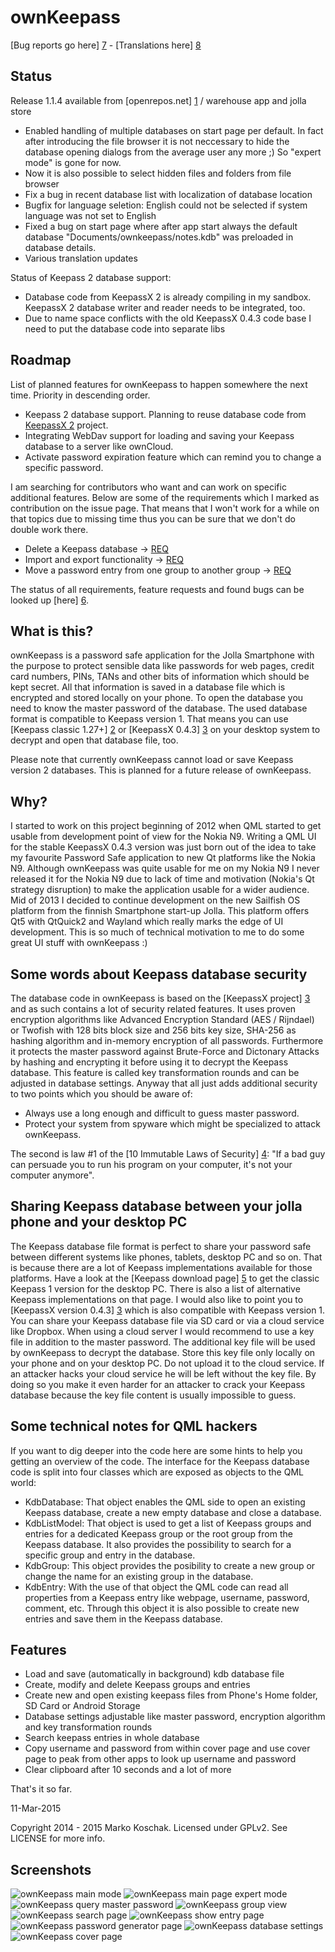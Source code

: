 ownKeepass
==========

[Bug reports go here] [7] - [Translations here] [8]

Status
------

Release 1.1.4 available from [openrepos.net] [1] / warehouse app and jolla store

- Enabled handling of multiple databases on start page per default. In fact after introducing the file browser it is not neccessary to hide the database opening dialogs from the average user any more ;) So "expert mode" is gone for now.
- Now it is also possible to select hidden files and folders from file browser
- Fix a bug in recent database list with localization of database location
- Bugfix for language seletion: English could not be selected if system language was not set to English
- Fixed a bug on start page where after app start always the default database "Documents/ownkeepass/notes.kdb" was preloaded in database details.
- Various translation updates

Status of Keepass 2 database support:
* Database code from KeepassX 2 is already compiling in my sandbox. KeepassX 2 database writer and reader needs to be integrated, too.
* Due to name space conflicts with the old KeepassX 0.4.3 code base I need to put the database code into separate libs

Roadmap
-------

List of planned features for ownKeepass to happen somewhere the next time. Priority
in descending order.

*   Keepass 2 database support. Planning to reuse database code from [KeepassX 2][3] project.
*   Integrating WebDav support for loading and saving your Keepass database to a server like ownCloud.
*   Activate password expiration feature which can remind you to change a specific password.

I am searching for contributors who want and can work on specific additional features. Below are some of the requirements which I marked as contribution on the issue page. That means that I won't work for a while on that topics due to missing time thus you can be sure that we don't do double work there.
*   Delete a Keepass database -> [REQ](https://github.com/jobe-m/ownkeepass/issues/64)
*   Import and export functionality -> [REQ](https://github.com/jobe-m/ownkeepass/issues/44)
*   Move a password entry from one group to another group -> [REQ](https://github.com/jobe-m/ownkeepass/issues/69)

The status of all requirements, feature requests and found bugs can be looked up [here] [6].

What is this?
-------------

ownKeepass is a password safe application for the Jolla Smartphone with the purpose to
protect sensible data like passwords for web pages, credit card numbers,
PINs, TANs and other bits of information which should be kept secret. All that information
is saved in a database file which is encrypted and stored locally on your phone. To open
the database you need to know the master password of the database. The used database
format is compatible to Keepass version 1. That means you can use [Keepass classic 1.27+] [2] or [KeepassX 0.4.3] [3] on your desktop
system to decrypt and open that database file, too.

Please note that currently ownKeepass cannot load or save Keepass version 2 databases. This is
planned for a future release of ownKeepass.

Why?
----

I started to work on this project beginning of 2012 when QML started to get usable from development point
of view for the Nokia N9. Writing a QML UI for the stable KeepassX 0.4.3 version was just born out of the
idea to take my favourite Password Safe application to new Qt platforms like the Nokia N9. Although
ownKeepass was quite usable for me on my Nokia N9 I never released it for the Nokia N9 due to lack of
time and motivation (Nokia's Qt strategy disruption) to make the application usable for a wider audience.
Mid of 2013 I decided to continue development on the new Sailfish OS platform from the finnish Smartphone
start-up Jolla. This platform offers Qt5 with QtQuick2 and Wayland which really marks the edge of UI
development. This is so much of technical motivation to me to do some great UI stuff with ownKeepass :)

Some words about Keepass database security
------------------------------------------

The database code in ownKeepass is based on the [KeepassX project] [3] and as such contains a lot of
security related features. It uses proven encryption algorithms like Advanced Encryption Standard
(AES / Rijndael) or Twofish with 128 bits block size and 256 bits key size, SHA-256 as hashing
algorithm and in-memory encryption of all passwords. Furthermore it protects the master
password against Brute-Force and Dictonary Attacks by hashing and encrypting it before
using it to decrypt the Keepass database. This feature is called key transformation rounds and can be
adjusted in database settings. Anyway that all just adds additional security to two points which
you should be aware of:

*   Always use a long enough and difficult to guess master password.
*   Protect your system from spyware which might be specialized to attack ownKeepass.

The second is law #1 of the [10 Immutable Laws of Security] [4]: "If a bad guy can persuade you to run
his program on your computer, it's not your computer anymore".

Sharing Keepass database between your jolla phone and your desktop PC
---------------------------------------------------------------------

The Keepass database file format is perfect to share your password safe between different
systems like phones, tablets, desktop PC and so on. That is because there are a lot of Keepass
implementations available for those platforms. Have a look at the [Keepass download page] [5] to get the classic Keepass 1
version for the desktop PC. There is also a list of alternative Keepass implementations on that page.
I would also like to point you to [KeepassX version 0.4.3] [3] which is also
compatible with Keepass version 1.
You can share your Keepass database file via SD card or via a cloud service like Dropbox.
When using a cloud server I would recommend to use a key file in addition to the master password.
The additional key file will be used by ownKeepass to decrypt the database. Store this key file
only locally on your phone and on your desktop PC. Do not upload it to the cloud service. If an attacker
hacks your cloud service he will be left without the key file. By doing so you make it even
harder for an attacker to crack your Keepass database because the key file content is usually
impossible to guess.

Some technical notes for QML hackers
------------------------------------

If you want to dig deeper into the code here are some hints to help you getting an overview of the code. The interface for
the Keepass database code is split into four classes which are exposed as objects to the QML world:

*   KdbDatabase:
    That object enables the QML side to open an existing Keepass database, create a new empty
    database and close a database.
*   KdbListModel:
    That object is used to get a list of Keepass groups and entries for a dedicated Keepass
    group or the root group from the Keepass database. It also provides the possibility to search
    for a specific group and entry in the database.
*   KdbGroup:
    This object provides the posibility to create a new group or change the name for an existing
    group in the database.
*   KdbEntry:
    With the use of that object the QML code can read all properties from a Keepass entry like
    webpage, username, password, comment, etc. Through this object it is also possible to create
    new entries and save them in the Keepass database.

Features
--------

*   Load and save (automatically in background) kdb database file
*   Create, modify and delete Keepass groups and entries
*   Create new and open existing keepass files from Phone's Home folder, SD Card or Android Storage
*   Database settings adjustable like master password, encryption algorithm and key transformation rounds
*   Search keepass entries in whole database
*   Copy username and password from within cover page and use cover page to peak from other apps to
    look up username and password
*   Clear clipboard after 10 seconds and a lot of more

That's it so far.

11-Mar-2015

Copyright 2014 - 2015 Marko Koschak. Licensed under GPLv2. See LICENSE for more info.

[1]: https://openrepos.net/content/jobe/ownkeepass                     "Beta and testing releases"
[2]: http://www.keepass.info/help/v1/setup.html                        "Official Keepass homepage for version 1"
[3]: http://www.keepassx.org                                           "KeepassX project homepage"
[4]: http://technet.microsoft.com/en-us/library/cc722487.aspx          "10 Immutable Laws of Security"
[5]: http://www.keepass.info/download.html                             "Download classic Keepass"
[6]: https://github.com/jobe-m/ownkeepass/milestones                   "Status of next major ownKeepass releases"
[7]: https://github.com/jobe-m/ownkeepass/issues
[8]: https://www.transifex.com/projects/p/jobe_m-ownKeepass/

Screenshots
-----------

![ownKeepass main mode](http://www.tisno.de/images/stories/myworld/ownkeepass/ownKeepass_MainPage2.jpg)
![ownKeepass main page expert mode](http://www.tisno.de/images/stories/myworld/ownkeepass/ownKeepass_MainPageExpertMode2.jpg)
![ownKeepass query master password](http://www.tisno.de/images/stories/myworld/ownkeepass/ownKeepass_QueryMasterPassword2.jpg)
![ownKeepass group view](http://www.tisno.de/images/stories/myworld/ownkeepass/ownKeepass_GroupView2.jpg)
![ownKeepass search page](http://www.tisno.de/images/stories/myworld/ownkeepass/ownKeepass_SearchPage2.jpg)
![ownKeepass show entry page](http://www.tisno.de/images/stories/myworld/ownkeepass/ownKeepass_ShowEntryPage2.jpg)
![ownKeepass password generator page](http://www.tisno.de/images/stories/myworld/ownkeepass/ownKeepass_PasswordGeneratorPage2.jpg)
![ownKeepass database settings](http://www.tisno.de/images/stories/myworld/ownkeepass/ownKeepass_DatabaseSettings2.jpg)
![ownKeepass cover page](http://www.tisno.de/images/stories/myworld/ownkeepass/ownKeepass_Cover2.jpg)
